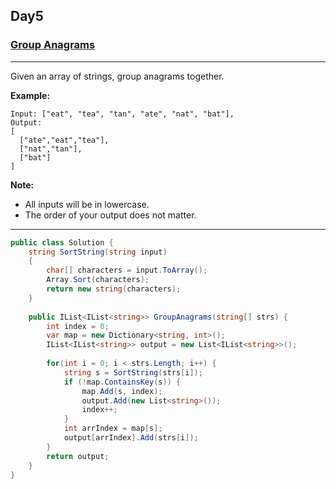 ## Day5

### [Group Anagrams](https://leetcode.com/explore/challenge/card/30-day-leetcoding-challenge/528/week-1/3288/)

---

Given an array of strings, group anagrams together.

**Example:**

```
Input: ["eat", "tea", "tan", "ate", "nat", "bat"],
Output:
[
  ["ate","eat","tea"],
  ["nat","tan"],
  ["bat"]
]
```

**Note:**
- All inputs will be in lowercase.
- The order of your output does not matter.

---

```cs
public class Solution {
    string SortString(string input)
    {
        char[] characters = input.ToArray();
        Array.Sort(characters);
        return new string(characters);
    }
    
    public IList<IList<string>> GroupAnagrams(string[] strs) {
        int index = 0;
        var map = new Dictionary<string, int>();
        IList<IList<string>> output = new List<IList<string>>();
        
        for(int i = 0; i < strs.Length; i++) {
            string s = SortString(strs[i]);
            if (!map.ContainsKey(s)) {
                map.Add(s, index);
                output.Add(new List<string>());
                index++;
            }
            int arrIndex = map[s];
            output[arrIndex].Add(strs[i]);
        }
        return output;
    }
}
```